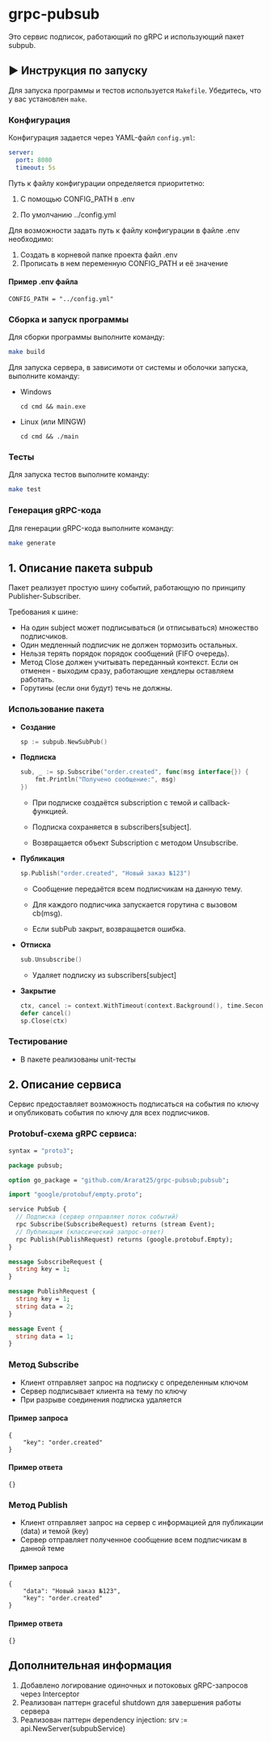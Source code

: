 # grpc-pubsub
Это сервис подписок, работающий по gRPC и использующий пакет subpub.

## ▶️ Инструкция по запуску

Для запуска программы и тестов используется `Makefile`. Убедитесь, что у вас установлен `make`.

### Конфигурация

Конфигурация задается через YAML-файл `config.yml`:

```yaml
server:
  port: 8080
  timeout: 5s
```

Путь к файлу конфигурации определяется приоритетно:

1. С помощью CONFIG_PATH в .env

2. По умолчанию ../config.yml

Для возможности задать путь к файлу конфигурации в файле .env необходимо:

1. Создать в корневой папке проекта файл .env
2. Прописать в нем переменную CONFIG_PATH и её значение

#### Пример .env файла

```
CONFIG_PATH = "../config.yml"
```

### Сборка и запуск программы

Для сборки программы выполните команду:

```sh
make build
```

Для запуска сервера, в зависимоти от системы и оболочки запуска, выполните команду:
- Windows
  ```shell
  cd cmd && main.exe
  ```
- Linux (или MINGW)
  ```shell
  cd cmd && ./main
  ```
  
### Тесты

Для запуска тестов выполните команду:

```sh
make test
```

### Генерация gRPC-кода

Для генерации gRPC-кода выполните команду:

```sh
make generate
```

## 1. Описание пакета subpub

Пакет реализует простую шину событий, работающую по принципу Publisher-Subscriber.

Требования к шине:
- На один subject может подписываться (и отписываться) множество подписчиков.
- Один медленный подписчик не должен тормозить остальных.
- Нельзя терять порядок порядок сообщений (FIFO очередь).
- Метод Close должен учитывать переданный контекст. Если он отменен - выходим сразу, работающие хендлеры
оставляем работать.
- Горутины (если они будут) течь не должны.

### Использование пакета
- **Создание**

    ```go
    sp := subpub.NewSubPub()
    ```

- **Подписка**

    ```go
    sub, _ := sp.Subscribe("order.created", func(msg interface{}) {
        fmt.Println("Получено сообщение:", msg)
    })
    ```

  - При подписке создаётся subscription с темой и callback-функцией.

  - Подписка сохраняется в subscribers[subject].

  - Возвращается объект Subscription с методом Unsubscribe.

- **Публикация**
    
    ```go
    sp.Publish("order.created", "Новый заказ №123")
    ```

  - Сообщение передаётся всем подписчикам на данную тему.

  - Для каждого подписчика запускается горутина с вызовом cb(msg).

  - Если subPub закрыт, возвращается ошибка.

- **Отписка**

    ```go
    sub.Unsubscribe()
    ```

  - Удаляет подписку из subscribers[subject]

- **Закрытие**

    ```go
    ctx, cancel := context.WithTimeout(context.Background(), time.Second)
    defer cancel()
    sp.Close(ctx)
    ```

### Тестирование

- В пакете реализованы unit-тесты

## 2. Описание сервиса

Сервис предоставляет возможность подписаться на события по ключу и опубликовать события по ключу для всех
подписчиков.

### Protobuf-схема gRPC сервиса:

```proto
syntax = "proto3";

package pubsub;

option go_package = "github.com/Ararat25/grpc-pubsub;pubsub";

import "google/protobuf/empty.proto";

service PubSub {
  // Подписка (сервер отправляет поток событий)
  rpc Subscribe(SubscribeRequest) returns (stream Event);
  // Публикация (классический запрос-ответ)
  rpc Publish(PublishRequest) returns (google.protobuf.Empty);
}

message SubscribeRequest {
  string key = 1;
}

message PublishRequest {
  string key = 1;
  string data = 2;
}

message Event {
  string data = 1;
}

```

### Метод Subscribe
- Клиент отправляет запрос на подписку с определенным ключом
- Сервер подписывает клиента на тему по ключу
- При разрыве соединения подписка удаляется
#### Пример запроса
```
{
    "key": "order.created"
}
```
#### Пример ответа
```
{}
```
### Метод Publish
- Клиент отправляет запрос на сервер с информацией для публикации (data) и темой (key) 
- Сервер отправляет полученное сообщение всем подписчикам в данной теме
#### Пример запроса
```
{
    "data": "Новый заказ №123",
    "key": "order.created"
}
```
#### Пример ответа
```
{}
```

## Дополнительная информация

1. Добавлено логирование одиночных и потоковых gRPC-запросов через Interceptor
2. Реализован паттерн graceful shutdown для завершения работы сервера
3. Реализован паттерн dependency injection: srv := api.NewServer(subpubService)